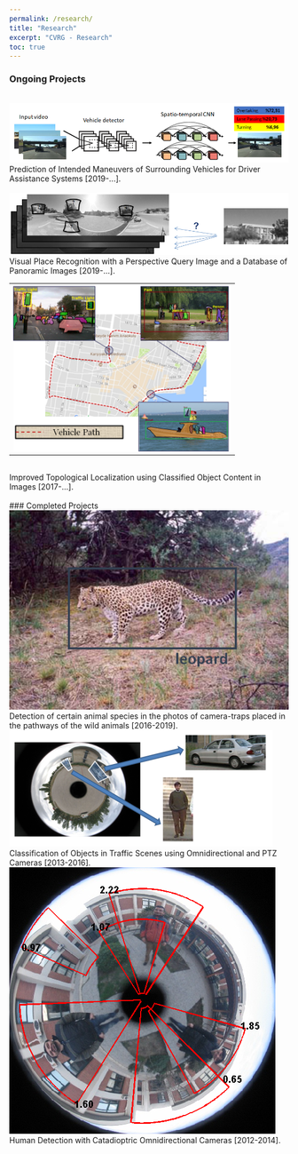 ```yaml
---
permalink: /research/
title: "Research"
excerpt: "CVRG - Research"
toc: true
---
```


### Ongoing Projects
<br>
<img src="/assets/img/maneuver-prediction.png" width="555">
<br>
Prediction of Intended Maneuvers of Surrounding Vehicles for Driver Assistance Systems [2019-...].
<br>

<br>
<img src="/assets/img/research/visual-place-recognition.png">
<br>
Visual Place Recognition with a Perspective Query Image and a Database of Panoramic Images [2019-...].
<br>

<table width="400" border="0">
<tbody><tr>
<td width="393"><img src="/assets/img/research/localization.png"></td>
</tr>
</tbody></table>

<br>
Improved Topological Localization using Classified Object Content in Images [2017-...].

<br>
<br>
### Completed Projects
<br>

<img src="/assets/img/research/leopard.png">
<br>
Detection of certain animal species in the photos of camera-traps placed in the pathways of the wild animals [2016-2019].

<br>

<img src="/assets/img/research/omniHOG.png">
<br>
Classification of Objects in Traffic Scenes using Omnidirectional and PTZ Cameras [2013-2016].

<br>

<img src="/assets/img/research/proposed1-clean-thicker.png">
<br>
Human Detection with Catadioptric Omnidirectional Cameras [2012-2014].

<br>

<!-- <img src="/assets/img/research/multi-view.png">
<br>
Multi-view Structure-from-Motion for Hybrid Camera Scenarios [2007-2012].
<br> -->
